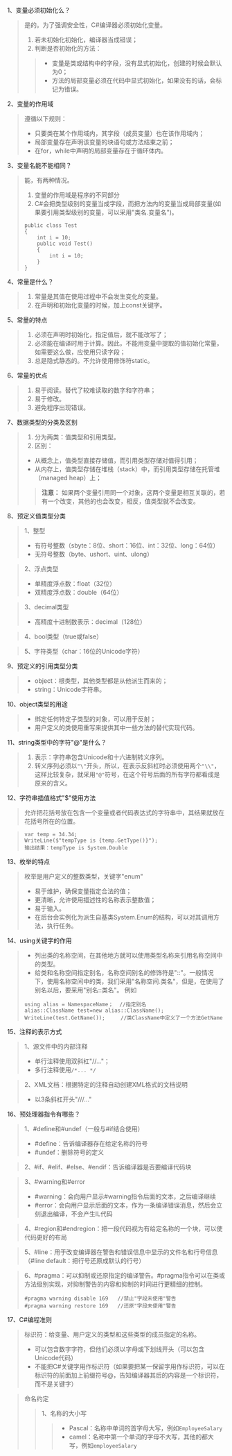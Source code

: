 1、变量必须初始化么？
> 是的。为了强调安全性，C#编译器必须初始化变量。
> 1. 若未初始化初始化，编译器当成错误；
> 2. 判断是否初始化的方法：
> >- 变量是类或结构中的字段，没有显式初始化，创建的时候会默认为0；
> >- 方法的局部变量必须在代码中显式初始化，如果没有的话，会标记为错误。

2、变量的作用域
> 遵循以下规则：
>- 只要类在某个作用域内，其字段（成员变量）也在该作用域内；
>- 局部变量存在声明该变量的块语句或方法结束之前；
>- 在for，while中声明的局部变量存在于循环体内。

3、变量名能不能相同？
> 能，有两种情况。
> 1. 变量的作用域是程序的不同部分
> 2. C#会把类型级别的变量当成字段，而把方法内的变量当成局部变量(如果要引用类型级别的变量，可以采用"类名.变量名")。
> ```
> public class Test
> {
>     int i = 10;
>     public void Test()
>     {
>         int i = 10;
>     }
> }
> ```

4、常量是什么？
> 1. 常量是其值在使用过程中不会发生变化的变量。
> 2. 在声明和初始化变量的时候，加上const关键字。

5、常量的特点
> 1. 必须在声明时初始化，指定值后，就不能改写了；
> 2. 必须能在编译时用于计算。因此，不能用变量中提取的值初始化常量，如需要这么做，应使用只读字段；
> 3. 总是隐式静态的。不允许使用修饰符static。

6、常量的优点
> 1. 易于阅读。替代了较难读取的数字和字符串；
> 2. 易于修改。
> 3. 避免程序出现错误。

7、数据类型的分类及区别
> 1. 分为两类：值类型和引用类型。
> 2. 区别：
>- 从概念上，值类型直接存储值，而引用类型存储对值得引用；
>- 从内存上，值类型存储在堆栈（stack）中，而引用类型存储在托管堆（managed heap）上；
> > **注意：** 如果两个变量引用同一个对象，这两个变量是相互关联的，若有一个改变，其他的也会改变，相反，值类型就不会改变。

8、预定义值类型分类
> 1、整型
>- 有符号整数（sbyte：8位、short：16位、int：32位、long：64位）
>- 无符号整数（byte、ushort、uint、ulong）

> 2、浮点类型
>- 单精度浮点数：float（32位）
>- 双精度浮点数：double（64位）

> 3、decimal类型
>- 高精度十进制数表示：decimal（128位）

> 4、bool类型（true或false）

> 5、字符类型（char：16位的Unicode字符）

9、预定义的引用类型分类
>- object：根类型，其他类型都是从他派生而来的；
>- string：Unicode字符串。

10、object类型的用途
>- 绑定任何特定子类型的对象，可以用于反射；
>- 用户定义的类使用重写来提供其中一些方法的替代实现代码。

11、string类型中的字符"@"是什么？
> 1. 表示：字符串包含Unicode和十六进制转义序列。
> 2. 转义序列必须以`"\"`开头，所以，在表示反斜杠时必须使用两个`"\\"`，这样比较复杂，就采用`"@"`符号，在这个符号后面的所有字符都看成是原来的含义。

12、字符串插值格式"$"使用方法
> 允许把花括号放在包含一个变量或者代码表达式的字符串中，其结果就放在花括号所在的位置。

> ```
> var temp = 34.34;
> WriteLine($"tempType is {temp.GetType()}");
> 输出结果：tempType is System.Double
> ```

13、枚举的特点
> 枚举是用户定义的整数类型，关键字"enum"
>- 易于维护，确保变量指定合法的值；
>- 更清晰，允许使用描述性的名称表示整数值；
>- 易于输入。
>- 在后台会实例化为派生自基类System.Enum的结构，可以对其调用方法，执行任务。

14、using关键字的作用
>- 列出类的名称空间，在其他地方就可以使用类型名称来引用名称空间中的类型。
>- 给类和名称空间指定别名，名称空间别名的修饰符是"::"。一般情况下，使用名称空间中的类，我们采用"名称空间.类名"，但是，在使用了别名以后，要采用"别名::类名"。
> 例如
>  ```
> using alias = NamespaceName；  //指定别名
> alias::ClassName test=new alias::ClassName();
> WriteLine(test.GetName());     //类ClassName中定义了一个方法GetName
> ```

15、注释的表示方式
> 1、源文件中的内部注释
>- 单行注释使用双斜杠"//..."；
>- 多行注释使用`/*... */`

> 2、XML文档：根据特定的注释自动创建XML格式的文档说明
>- 以3条斜杠开头"///..."

16、预处理器指令有哪些？
> 1、#define和#undef（一般与#if结合使用）
>- #define：告诉编译器存在给定名称的符号
>- #undef：删除符号的定义

> 2、#if、#elif、#else、#endif：告诉编译器是否要编译代码块

> 3、#warning和#error
>- #warning：会向用户显示#warning指令后面的文本，之后编译继续
>- #error：会向用户显示后面的文本，作为一条编译错误消息，然后会立刻退出编译，不会产生IL代码

> 4、#region和#endregion：把一段代码视为有给定名称的一个块，可以使代码更好的布局

> 5、#line：用于改变编译器在警告和错误信息中显示的文件名和行号信息（#line default：把行号还原成默认的行号）

> 6、#pragma：可以抑制或还原指定的编译警告。#pragma指令可以在类或方法级别实现，对抑制警告的内容和抑制的时间进行更精细的控制。
> ```
> #pragma warning disable 169   //禁止"字段未使用"警告
> #pragma warning restore 169   //还原"字段未使用"警告
> ```

17、C#编程准则
> 标识符：给变量、用户定义的类型和这些类型的成员指定的名称。
>- 可以包含数字字符，但他们必须以字母或下划线开头（可以包含Unicode代码）
>- 不能把C#关键字用作标识符（如果要把某一保留字用作标识符，可以在标识符的前面加上前缀符号@，告知编译器其后的内容是一个标识符，而不是关键字）

> 命名约定
> > 1、名称的大小写
> > >- Pascal：名称中单词的首字母大写，例如`EmployeeSalary`
> > >- camel：名称中第一个单词的字母不大写，其他的都大写，例如`employeeSalary`

